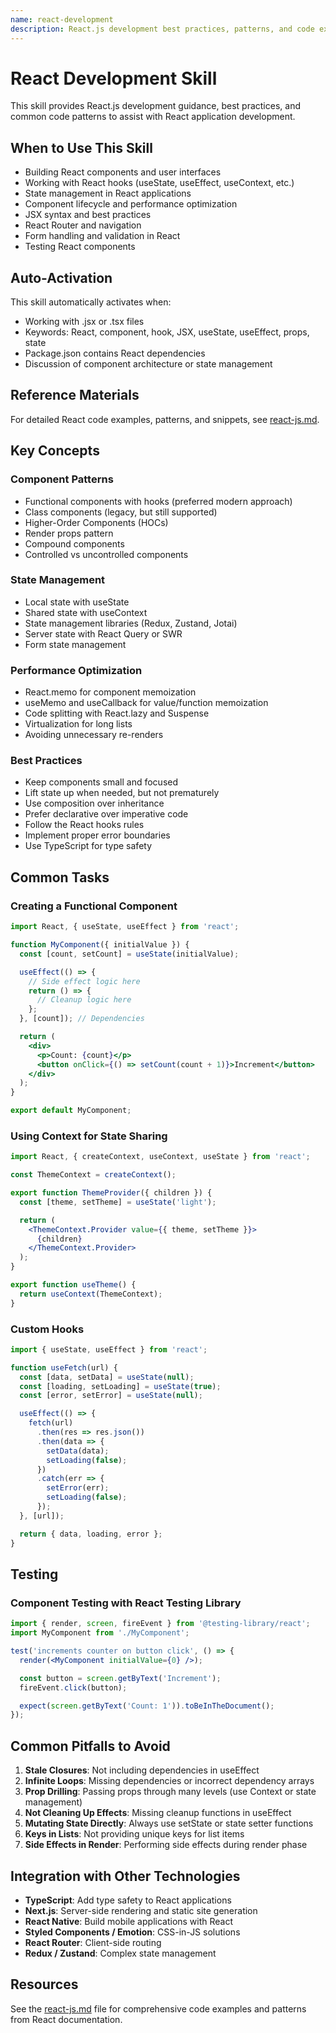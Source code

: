 ```yaml
---
name: react-development
description: React.js development best practices, patterns, and code examples. Use when working with React components, JSX, hooks, state management, or React-based applications. Auto-activates for .jsx, .tsx files and React-specific tasks.
---
```


# React Development Skill

This skill provides React.js development guidance, best practices, and common code patterns to assist with React application development.

## When to Use This Skill

- Building React components and user interfaces
- Working with React hooks (useState, useEffect, useContext, etc.)
- State management in React applications
- Component lifecycle and performance optimization
- JSX syntax and best practices
- React Router and navigation
- Form handling and validation in React
- Testing React components

## Auto-Activation

This skill automatically activates when:
- Working with .jsx or .tsx files
- Keywords: React, component, hook, JSX, useState, useEffect, props, state
- Package.json contains React dependencies
- Discussion of component architecture or state management

## Reference Materials

For detailed React code examples, patterns, and snippets, see [react-js.md](react-js.md).

## Key Concepts

### Component Patterns
- Functional components with hooks (preferred modern approach)
- Class components (legacy, but still supported)
- Higher-Order Components (HOCs)
- Render props pattern
- Compound components
- Controlled vs uncontrolled components

### State Management
- Local state with useState
- Shared state with useContext
- State management libraries (Redux, Zustand, Jotai)
- Server state with React Query or SWR
- Form state management

### Performance Optimization
- React.memo for component memoization
- useMemo and useCallback for value/function memoization
- Code splitting with React.lazy and Suspense
- Virtualization for long lists
- Avoiding unnecessary re-renders

### Best Practices
- Keep components small and focused
- Lift state up when needed, but not prematurely
- Use composition over inheritance
- Prefer declarative over imperative code
- Follow the React hooks rules
- Implement proper error boundaries
- Use TypeScript for type safety

## Common Tasks

### Creating a Functional Component
```jsx
import React, { useState, useEffect } from 'react';

function MyComponent({ initialValue }) {
  const [count, setCount] = useState(initialValue);

  useEffect(() => {
    // Side effect logic here
    return () => {
      // Cleanup logic here
    };
  }, [count]); // Dependencies

  return (
    <div>
      <p>Count: {count}</p>
      <button onClick={() => setCount(count + 1)}>Increment</button>
    </div>
  );
}

export default MyComponent;
```

### Using Context for State Sharing
```jsx
import React, { createContext, useContext, useState } from 'react';

const ThemeContext = createContext();

export function ThemeProvider({ children }) {
  const [theme, setTheme] = useState('light');

  return (
    <ThemeContext.Provider value={{ theme, setTheme }}>
      {children}
    </ThemeContext.Provider>
  );
}

export function useTheme() {
  return useContext(ThemeContext);
}
```

### Custom Hooks
```jsx
import { useState, useEffect } from 'react';

function useFetch(url) {
  const [data, setData] = useState(null);
  const [loading, setLoading] = useState(true);
  const [error, setError] = useState(null);

  useEffect(() => {
    fetch(url)
      .then(res => res.json())
      .then(data => {
        setData(data);
        setLoading(false);
      })
      .catch(err => {
        setError(err);
        setLoading(false);
      });
  }, [url]);

  return { data, loading, error };
}
```

## Testing

### Component Testing with React Testing Library
```jsx
import { render, screen, fireEvent } from '@testing-library/react';
import MyComponent from './MyComponent';

test('increments counter on button click', () => {
  render(<MyComponent initialValue={0} />);

  const button = screen.getByText('Increment');
  fireEvent.click(button);

  expect(screen.getByText('Count: 1')).toBeInTheDocument();
});
```

## Common Pitfalls to Avoid

1. **Stale Closures**: Not including dependencies in useEffect
2. **Infinite Loops**: Missing dependencies or incorrect dependency arrays
3. **Prop Drilling**: Passing props through many levels (use Context or state management)
4. **Not Cleaning Up Effects**: Missing cleanup functions in useEffect
5. **Mutating State Directly**: Always use setState or state setter functions
6. **Keys in Lists**: Not providing unique keys for list items
7. **Side Effects in Render**: Performing side effects during render phase

## Integration with Other Technologies

- **TypeScript**: Add type safety to React applications
- **Next.js**: Server-side rendering and static site generation
- **React Native**: Build mobile applications with React
- **Styled Components / Emotion**: CSS-in-JS solutions
- **React Router**: Client-side routing
- **Redux / Zustand**: Complex state management

## Resources

See the [react-js.md](react-js.md) file for comprehensive code examples and patterns from React documentation.
